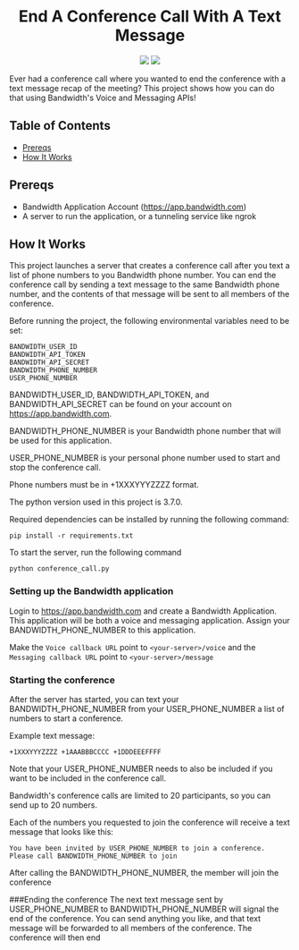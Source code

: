 <div align="center">

# End A Conference Call With A Text Message

<a href="http://dev.bandwidth.com"><img src="https://s3.amazonaws.com/bwdemos/BW_Messaging.png"/></a>
<a href="http://dev.bandwidth.com"><img src="https://s3.amazonaws.com/bwdemos/BW_Voice.png"/></a>
</div>

Ever had a conference call where you wanted to end the conference with a text message recap of the meeting? This project shows how you can do that using Bandwidth's Voice and Messaging APIs!

## Table of Contents

* [Prereqs](#prereqs)
* [How It Works](#how-it-works)

## Prereqs

* Bandwidth Application Account (https://app.bandwidth.com)
* A server to run the application, or a tunneling service like ngrok

## How It Works

This project launches a server that creates a conference call after you text a list of phone numbers to you Bandwidth phone number. You can end the conference call by sending a text message to the same Bandwidth phone number, and the contents of that message will be sent to all members of the conference.

Before running the project, the following environmental variables need to be set:

```
BANDWIDTH_USER_ID
BANDWIDTH_API_TOKEN
BANDWIDTH_API_SECRET
BANDWIDTH_PHONE_NUMBER
USER_PHONE_NUMBER
```

BANDWIDTH_USER_ID, BANDWIDTH_API_TOKEN, and BANDWIDTH_API_SECRET can be found on your account on https://app.bandwidth.com.

BANDWIDTH_PHONE_NUMBER is your Bandwidth phone number that will be used for this application.

USER_PHONE_NUMBER is your personal phone number used to start and stop the conference call.

Phone numbers must be in +1XXXYYYZZZZ format.

The python version used in this project is 3.7.0.

Required dependencies can be installed by running the following command:

```
pip install -r requirements.txt
```

To start the server, run the following command

```
python conference_call.py
```

### Setting up the Bandwidth application
Login to https://app.bandwidth.com and create a Bandwidth Application. This application will be both a voice and messaging application. Assign your BANDWIDTH_PHONE_NUMBER to this application.

Make the `Voice callback URL` point to `<your-server>/voice` and the `Messaging callback URL` point to `<your-server>/message`

### Starting the conference
After the server has started, you can text your BANDWIDTH_PHONE_NUMBER from your USER_PHONE_NUMBER a list of numbers to start a conference.

Example text message:

```
+1XXXYYYZZZZ +1AAABBBCCCC +1DDDEEEFFFF
```

Note that your USER_PHONE_NUMBER needs to also be included if you want to be included in the conference call.

Bandwidth's conference calls are limited to 20 participants, so you can send up to 20 numbers.

Each of the numbers you requested to join the conference will receive a text message that looks like this:

```
You have been invited by USER_PHONE_NUMBER to join a conference. Please call BANDWIDTH_PHONE_NUMBER to join
```

After calling the BANDWIDTH_PHONE_NUMBER, the member will join the conference

###Ending the conference
The next text message sent by USER_PHONE_NUMBER to BANDWIDTH_PHONE_NUMBER will signal the end of the conference. You can send anything you like, and that text message will be forwarded to all members of the conference. The conference will then end
